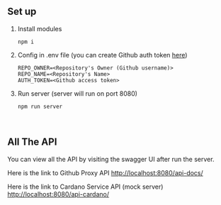 ## Set up

1. Install modules

    ```
    npm i
    ```

1. Config in .env file (you can create Github auth token [here](https://docs.github.com/en/authentication/keeping-your-account-and-data-secure/creating-a-personal-access-token#creating-a-token))

    ```
    REPO_OWNER=<Repository's Owner (Github username)>
    REPO_NAME=<Repository's Name>
    AUTH_TOKEN=<Github access token>
    ```

1. Run server (server will run on port 8080)

    ```
    npm run server
    ```

<br />

## All The API

You can view all the API by visiting the swagger UI after run the server.

Here is the link to Github Proxy API [http://localhost:8080/api-docs/](http://localhost:8080/api-docs/#/)

Here is the link to Cardano Service API (mock server) [http://localhost:8080/api-cardano/](http://localhost:8080/api-cardano/#/)
